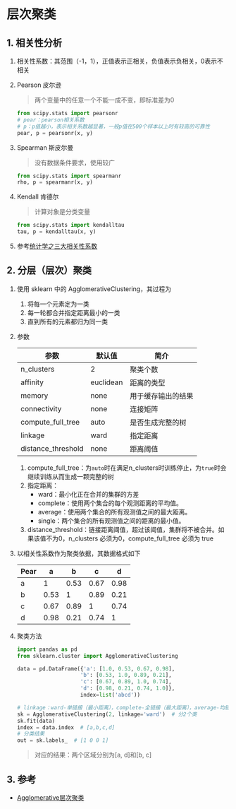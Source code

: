 # 层次聚类

## 1. 相关性分析

1. 相关性系数：其范围（-1，1），正值表示正相关，负值表示负相关，0表示不相关
2. Pearson 皮尔逊

    > 两个变量中的任意一个不能一成不变，即标准差为0

    ```python
    from scipy.stats import pearsonr
    # pear：pearson相关系数
    # p：p值越小，表示相关系数越显著，一般p值在500个样本以上时有较高的可靠性
    pear, p = pearsonr(x, y)
    ```

3. Spearman 斯皮尔曼

    > 没有数据条件要求，使用较广

    ```python
    from scipy.stats import spearmanr
    rho, p = spearmanr(x, y)
    ```

4. Kendall 肯德尔

    > 计算对象是分类变量

    ```python
    from scipy.stats import kendalltau
    tau, p = kendalltau(x, y)
    ```

5. 参考[统计学之三大相关性系数](https://blog.csdn.net/t15600624671/article/details/77247822)

## 2. 分层（层次）聚类

1. 使用 sklearn 中的 AgglomerativeClustering，其过程为
   1. 将每一个元素定为一类
   2. 每一轮都合并指定距离最小的一类
   3. 直到所有的元素都归为同一类

2. 参数

    | 参数               | 默认值    | 简介               |
    | ------------------ | --------- | ------------------ |
    | n_clusters         | 2         | 聚类个数           |
    | affinity           | euclidean | 距离的类型         |
    | memory             | none      | 用于缓存输出的结果 |
    | connectivity       | none      | 连接矩阵           |
    | compute_full_tree  | auto      | 是否生成完整的树   |
    | linkage            | ward      | 指定距离           |
    | distance_threshold | none      | 距离阈值           |

   1. compute_full_tree：为`auto`时在满足n_clusters时训练停止，为`true`时会继续训练从而生成一颗完整的树
   2. 指定距离：
      - ward：最小化正在合并的集群的方差
      - complete：使用两个集合的每个观测距离的平均值。
      - average：使用两个集合的所有观测值之间的最大距离。
      - single：两个集合的所有观测值之间的距离的最小值。
   3. distance_threshold：链接距离阈值，超过该阈值，集群将不被合并。如果该值不为0，n_clusters 必须为0，compute_full_tree 必须为 true

3. 以相关性系数作为聚类依据，其数据格式如下

    | Pear | a    | b    | c    | d    |
    | ---- | ---- | ---- | ---- | ---- |
    | a    | 1    | 0.53 | 0.67 | 0.98 |
    | b    | 0.53 | 1    | 0.89 | 0.21 |
    | c    | 0.67 | 0.89 | 1    | 0.74 |
    | d    | 0.98 | 0.21 | 0.74 | 1    |

4. 聚类方法

    ```python
    import pandas as pd
    from sklearn.cluster import AgglomerativeClustering

    data = pd.DataFrame({'a': [1.0, 0.53, 0.67, 0.98],
                        'b': [0.53, 1.0, 0.89, 0.21],
                        'c': [0.67, 0.89, 1.0, 0.74],
                        'd': [0.98, 0.21, 0.74, 1.0]},
                        index=list('abcd'))

    # linkage：ward-单链接（最小距离），complete-全链接（最大距离），average-均链接（平均距离）
    sk = AgglomerativeClustering(2, linkage='ward')  # 分2个类
    sk.fit(data)
    index = data.index  # [a,b,c,d]
    # 分类结果
    out = sk.labels_  # [1 0 0 1]
    ```

    > 对应的结果：两个区域分别为[a, d]和[b, c]

## 3. 参考

- [Agglomerative层次聚类](https://blog.csdn.net/Haiyang_Duan/article/details/77995665)
